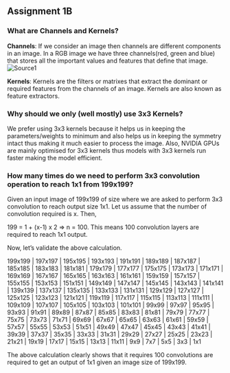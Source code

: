 ## Assignment 1B

### What are Channels and Kernels?

**Channels**: If we consider an image then channels are different components in an image. In a RGB image we have three channels(red, green and blue) that stores all the important values and features that define that image.
![Source1](https://www.sketchpad.net/images/channelsrgb.gif)

**Kernels**: Kernels are the filters or matrixes that extract the dominant or required features from the channels of an image.
Kernels are also known as feature extractors.

### Why should we only (well mostly) use 3x3 Kernels?

We prefer using 3x3 kernels because it helps us in keeping the parameters/weights to minimum and also helps us in keeping the symmetry intact thus making it much easier to process the image. Also, NVIDIA GPUs are mainly optimised for 3x3 kernels thus models with 3x3 kernels run faster making the model efficient.

### How many times do we need to perform 3x3 convolution operation to reach 1x1 from 199x199?

Given an input image of 199x199 of size where we are asked to perform 3x3 convolution to reach output size 1x1.
Let us assume that the number of convolution required is x. Then,

199 = 1 + (x-1) x 2 => n = 100. 
This means 100 convolution layers are required to reach 1x1 output.

Now, let’s validate the above calculation.

199x199 | 197x197 | 195x195 | 193x193 | 191x191 | 189x189 | 187x187 | 185x185 | 183x183 |
181x181 | 179x179 | 177x177 | 175x175 | 173x173 | 171x171 | 169x169 | 167x167 | 165x165 |
163x163 | 161x161 | 159x159 | 157x157 | 155x155 | 153x153 | 151x151 | 149x149 | 147x147 |
145x145 | 143x143 | 141x141 | 139x139 | 137x137 | 135x135 | 133x133 | 131x131 | 129x129 |
127x127 | 125x125 | 123x123 | 121x121 | 119x119 | 117x117 | 115x115 | 113x113 | 111x111 |
109x109 | 107x107 | 105x105 | 103x103 | 101x101 | 99x99 | 97x97 | 95x95 | 93x93 |
91x91 | 89x89 | 87x87 | 85x85 | 83x83 | 81x81 | 79x79 | 77x77 | 75x75 | 73x73 | 71x71 |
69x69 | 67x67 | 65x65 | 63x63 | 61x61 | 59x59 | 57x57 | 55x55 | 53x53 | 51x51 | 49x49 |
47x47 | 45x45 | 43x43 | 41x41 | 39x39 | 37x37 | 35x35 | 33x33 | 31x31 | 29x29 | 27x27 |
25x25 | 23x23 | 21x21 | 19x19 | 17x17 | 15x15 | 13x13 | 11x11 | 9x9 | 7x7 | 5x5 | 3x3 | 1x1

The above calculation clearly shows that it requires 100 convolutions are required to get an output of 1x1 given an image size of 199x199.
